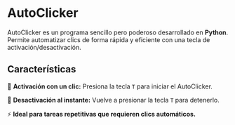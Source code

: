 <h1>AutoClicker</h1>
<p>AutoClicker es un programa sencillo pero poderoso desarrollado en <strong>Python</strong>. Permite automatizar clics de forma rápida y eficiente con una tecla de activación/desactivación.</p>
<h2>Características</h2>
<p>📌 <strong>Activación con un clic:</strong> Presiona la tecla <code>T</code> para iniciar el AutoClicker.</p>
<p>📌 <strong>Desactivación al instante:</strong> Vuelve a presionar la tecla <code>T</code> para detenerlo.</p>
<p>⚡ <strong>Ideal para tareas repetitivas que requieren clics automáticos.</strong></p>
